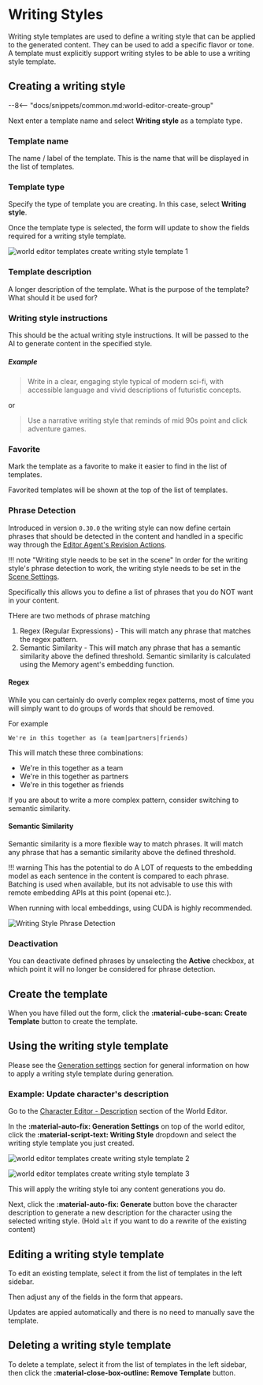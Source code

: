 # Writing Styles

Writing style templates are used to define a writing style that can be applied to the generated content. They can be used to add a specific flavor or tone. A template must explicitly support writing styles to be able to use a writing style template.

## Creating a writing style

--8<-- "docs/snippets/common.md:world-editor-create-group"

Next enter a template name and select **Writing style** as a template type.

### Template name

The name / label of the template. This is the name that will be displayed in the list of templates.

### Template type

Specify the type of template you are creating. In this case, select **Writing style**.

Once the template type is selected, the form will update to show the fields required for a writing style template.

![world editor templates create writing style template 1](/talemate/img/0.26.0/world-editor-templates-create-writing-style-template-1.png)

### Template description

A longer description of the template. What is the purpose of the template? What should it be used for?

### Writing style instructions

This should be the actual writing style instructions. It will be passed to the AI to generate content in the specified style.

##### Example

> Write in a clear, engaging style typical of modern sci-fi, with accessible language and vivid descriptions of futuristic concepts.

or

> Use a narrative writing style that reminds of mid 90s point and click adventure games.

### Favorite

Mark the template as a favorite to make it easier to find in the list of templates.

Favorited templates will be shown at the top of the list of templates.

### Phrase Detection

Introduced in version `0.30.0` the writing style can now define certain phrases that should be detected in the content and handled in a specific way through the [Editor Agent's Revision Actions](/talemate/user-guide/agents/editor/settings#revision).

!!! note "Writing style needs to be set in the scene"
    In order for the writing style's phrase detection to work, the writing style needs to be set in the [Scene Settings](/talemate/user-guide/world-editor/scene/settings).

Specifically this allows you to define a list of phrases that you do NOT want in your content. 

THere are two methods of phrase matching

1. Regex (Regular Expressions) - This will match any phrase that matches the regex pattern.
2. Semantic Similarity - This will match any phrase that has a semantic similarity above the defined threshold. Semantic similarity is calculated using the Memory agent's embedding function.

#### Regex

While you can certainly do overly complex regex patterns, most of time you will simply want to do groups of words that should be removed.

For example

```
We're in this together as (a team|partners|friends)
```

This will match these three combinations:

- We're in this together as a team
- We're in this together as partners
- We're in this together as friends

If you are about to write a more complex pattern, consider switching to semantic similarity.

#### Semantic Similarity

Semantic similarity is a more flexible way to match phrases. It will match any phrase that has a semantic similarity above the defined threshold.

!!! warning
    This has the potential to do A LOT of requests to the embedding model as each sentence in the content is compared to each phrase. Batching is used when available, but its not advisable to use this with remote embedding APIs at this point (openai etc.).

When running with local embeddings, using CUDA is highly recommended.

![Writing Style Phrase Detection](/talemate/img/0.30.0/writing-style-phrase-detection.png)

### Deactivation

You can deactivate defined phrases by unselecting the **Active** checkbox, at which point it will no longer be considered for phrase detection.

## Create the template

When you have filled out the form, click the **:material-cube-scan: Create Template** button to create the template.

## Using the writing style template

Please see the [Generation settings](/talemate/user-guide/world-editor/generation-settings) section for general information on how to apply a writing style template during generation.

### Example: Update character's description

Go to the [Character Editor - Description](/talemate/user-guide/world-editor/characters/description) section of the World Editor.

In the **:material-auto-fix: Generation Settings** on top of the world editor, click the **:material-script-text: Writing Style** dropdown and select the writing style template you just created.

![world editor templates create writing style template 2](/talemate/img/0.26.0/world-editor-templates-create-writing-style-template-2.png)

![world editor templates create writing style template 3](/talemate/img/0.26.0/world-editor-templates-create-writing-style-template-3.png)

This will apply the writing style toi any content generations you do.

Next, click the **:material-auto-fix: Generate** button bove the character description to generate a new description for the character using the selected writing style. (Hold `alt` if you want to do a rewrite of the existing content)


## Editing a writing style template

To edit an existing template, select it from the list of templates in the left sidebar.

Then adjust any of the fields in the form that appears.

Updates are appied automatically and there is no need to manually save the template.

## Deleting a writing style template

To delete a template, select it from the list of templates in the left sidebar, then click the **:material-close-box-outline: Remove Template** button.